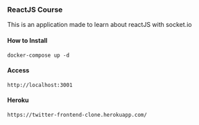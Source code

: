 ### ReactJS Course

This is an application made to learn about reactJS with socket.io

#### How to Install

    docker-compose up -d

#### Access

    http://localhost:3001


#### Heroku

    https://twitter-frontend-clone.herokuapp.com/